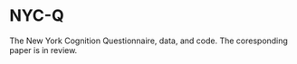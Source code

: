 NYC-Q
=====

The New York Cognition Questionnaire, data, and code. The coresponding paper is in review.
